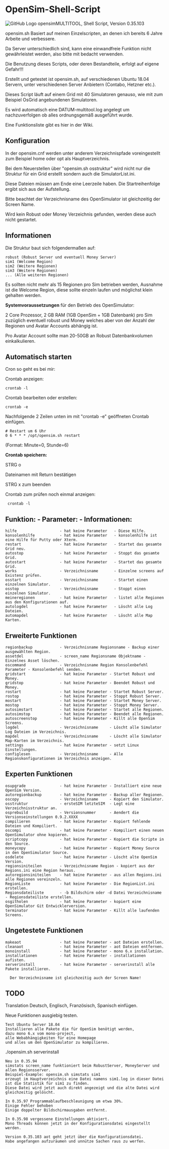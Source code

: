 # OpenSim-Shell-Script
![GitHub Logo](https://github.com/BigManzai/OpenSim-Shell-Script/blob/main/opensimMultitool.jpg)
opensimMULTITOOL, Shell Script, Version 0.35.103

opensim.sh Basiert auf meinen Einzelscripten, an denen ich bereits 6 Jahre Arbeite und verbessere.

Da Server unterschiedlich sind, kann eine einwandfreie Funktion nicht gewährleistet werden, also bitte mit bedacht verwenden.

Die Benutzung dieses Scripts, oder deren Bestandteile, erfolgt auf eigene Gefahr!!!

Erstellt und getestet ist opensim.sh, auf verschiedenen Ubuntu 18.04 Servern, unter verschiedenen Server Anbietern (Contabo, Hetzner etc.).

Dieses Script läuft auf einem Grid mit 40 Simulatoren genauso, wie mit zum Beispiel OsGrid angebundenen Simulatoren.

Es wird automatisch eine DATUM-multitool.log angelegt um nachzuverfolgen ob alles ordnungsgemäß ausgeführt wurde.

Eine Funktionsliste gibt es hier in der Wiki.

## Konfiguration

In der opensim.cnf werden unter anderem Verzeichnispfade voreingestellt zum Beispiel home oder opt als Hauptverzeichnis. 

Bei dem Neuerstellen über "opensim.sh osstruktur" wird nicht nur die Struktur für ein Grid erstellt sondern auch die SimulatorList.ini. 

Diese Dateien müssen am Ende eine Leerzeile haben. Die Startreihenfolge ergibt sich aus der Aufstellung.

Bitte beachtet der Verzeichnisname des OpenSimulator ist gleichzeitig der Screen Name.

Wird kein Robust oder Money Verzeichnis gefunden, werden diese auch nicht gestartet.

## Informationen
Die Struktur baut sich folgendermaßen auf:

    robust (Robust Server und eventuell Money Server)
    sim1 (Welcome Region)
    sim2 (Weitere Regionen)
    sim3 (Weitere Regionen)
    ... (Alle weiteren Regionen)
    
Es sollten nicht mehr als 15 Regionen pro Sim betrieben werden, Ausnahme ist die Welcome Region, diese sollte einzeln laufen und möglichst klein gehalten werden.

**Systemvoraussetzungen** für den Betrieb des OpenSimulator: 

2 Core Prozessor, 2 GB RAM (1GB OpenSim + 1GB Datenbank) pro Sim zuzüglich eventuell robust und Money welches aber von der Anzahl der Regionen und Avatar Accounts abhängig ist.

Pro Avatar Account sollte man 20-50GB an Robust Datenbankvolumen einkalkulieren.

## Automatisch starten
Cron so geht es bei mir:

Crontab anzeigen:

    crontab -l
    
Crontab bearbeiten oder erstellen:

    crontab -e

Nachfolgende 2 Zeilen unten im mit "crontab -e" geöffneten Crontab einfügen.

    # Restart um 6 Uhr
    0 6 * * * /opt/opensim.sh restart
    
(Format: Minute=0, Stunde=6)

**Crontab speichern:**

STRG o

Dateinamen mit Return bestätigen

STRG x zum beenden

Crontab zum prüfen noch einmal anzeigen:

     crontab -l

## Funktion:  -   Parameter:  -   Informationen:
```
hilfe                   - hat keine Parameter   - Diese Hilfe.
konsolenhilfe           - hat keine Parameter   - konsolenhilfe ist eine Hilfe für Putty oder Xterm.
restart                 - hat keine Parameter   - Startet das gesamte Grid neu.
autostop                - hat keine Parameter   - Stoppt das gesamte Grid.
autostart               - hat keine Parameter   - Startet das gesamte Grid.
works                   - Verzeichnisname       - Einzelne screens auf Existenz prüfen.
osstart                 - Verzeichnisname       - Startet einen einzelnen Simulator.
osstop                  - Verzeichnisname       - Stoppt einen einzelnen Simulator.
meineregionen           - hat keine Parameter   - listet alle Regionen aus den Konfigurationen auf.
autologdel              - hat keine Parameter   - Löscht alle Log Dateien.
automapdel              - hat keine Parameter   - Löscht alle Map Karten.
```
## Erweiterte Funktionen
```
regionbackup            - Verzeichnisname Regionsname - Backup einer ausgewählten Region.
assetdel                - screen_name Regionsname Objektname - Einzelnes Asset löschen.
oscommand               - Verzeichnisname Region Konsolenbefehl Parameter - Konsolenbefehl senden.
gridstart               - hat keine Parameter - Startet Robust und Money.
gridstop                - hat keine Parameter - Beendet Robust und Money.
rostart                 - hat keine Parameter - Startet Robust Server.
rostop                  - hat keine Parameter - Stoppt Robust Server.
mostart                 - hat keine Parameter - Startet Money Server.
mostop                  - hat keine Parameter - Stoppt Money Server.
autosimstart            - hat keine Parameter - Startet alle Regionen.
autosimstop             - hat keine Parameter - Beendet alle Regionen.
autoscreenstop          - hat keine Parameter - Killt alle OpenSim Screens.
logdel                  - Verzeichnisname     - Löscht alle Simulator Log Dateien im Verzeichnis.
mapdel                  - Verzeichnisname     - Löscht alle Simulator Map-Karten im Verzeichnis.
settings                - hat keine Parameter - setzt Linux Einstellungen.
configlesen             - Verzeichnisname     - Alle Regionskonfigurationen im Verzeichnis anzeigen.
```
## Experten Funktionen
```
osupgrade               - hat keine Parameter - Installiert eine neue OpenSim Version.
autoregionbackup        - hat keine Parameter - Backup aller Regionen.
oscopy                  - Verzeichnisname     - Kopiert den Simulator.
osstruktur              - ersteSIM letzteSIM  - Legt eine Verzeichnisstruktur an.
osprebuild              - Versionsnummer      - Aendert die Versionseinstellungen 0.9.2.XXXX
compilieren             - hat keine Parameter - Kopiert fehlende Dateien und Kompiliert.
oscompi                 - hat keine Parameter - Kompiliert einen neuen OpenSimulator ohne kopieren.
scriptcopy              - hat keine Parameter - Kopiert die Scripte in den Source.
moneycopy               - hat keine Parameter - Kopiert Money Source in den OpenSimulator Source.
osdelete                - hat keine Parameter - Löscht alte OpenSim Version.
regionsiniteilen        - Verzeichnisname Region - kopiert aus der Regions.ini eine Region heraus.
autoregionsiniteilen    - hat keine Parameter - aus allen Regions.ini alle Regionen vereinzeln.
RegionListe             - hat keine Parameter - Die RegionList.ini erstellen.
Regionsdateiliste       - -b Bildschirm oder -d Datei Verzeichnisname - Regionsdateiliste erstellen.
osgitholen              - hat keine Parameter - kopiert eine OpenSimulator Git Entwicklerversion.
terminator              - hat keine Parameter - Killt alle laufenden Screens.
```
## Ungetestete Funktionen
```
makeaot                 - hat keine Parameter - aot Dateien erstellen.
cleanaot                - hat keine Parameter - aot Dateien entfernen.
monoinstall             - hat keine Parameter - mono 6.x installation.
installationen          - hat keine Parameter - installationen aufisten.
serverinstall           - hat keine Parameter - serverinstall alle Pakete installieren.
```

```
  Der Verzeichnisname ist gleichzeitig auch der Screen Name!
```

## TODO
Translation Deutsch, Englisch, Französisch, Spanisch einfügen.

Neue Funktionen ausgiebig testen.

```
Test Ubuntu Server 18.04
Installieren alle Pakete die für OpenSim benötigt werden, 
dazu mono 6.x vom mono-project, 
alle Webabhängigkeiten für eine Homepage 
und alles um den OpenSimulator zu kompilieren.
```
./opensim.sh serverinstall

```
Neu in 0.35.94
simstats screen_name funktioniert beim RobustServer, MoneyServer und allen Regionsserver.
Beispiel-Example: opensim.sh simstats sim1
erzeugt im Hauptverzeichnis eine Datei namens sim1.log in dieser Datei ist die Statistik für sim1 zu finden.
Diese Datei wird jetzt auch direkt angezeigt und die alte Datei wird gleichzeitig gelöscht.
```

```
In 0.35.97 Programmablaufbeschleunigung um etwa 30%.
Einige Fehler behoben
Einige doppelter Bildschirmausgaben entfernt.
```

```
In 0.35.98 vergessene Einstellungen aktiviert.
Mono Threads können jetzt in der Konfigurationsdatei eingestellt werden.
```

```
Version 0.35.103 aot geht jetzt über die Konfigurationsdatei.
Habe angefangen aufzuräumen und unnütze Sachen raus zu werfen.
```
